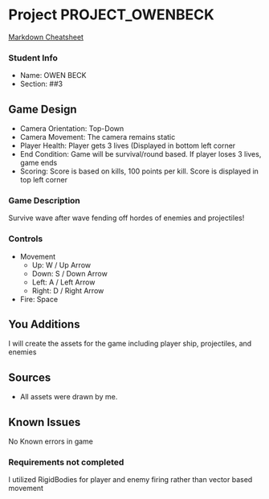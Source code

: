 # Project PROJECT_OWENBECK

[Markdown Cheatsheet](https://github.com/adam-p/markdown-here/wiki/Markdown-Here-Cheatsheet)

### Student Info

-   Name: OWEN BECK
-   Section: ##3

## Game Design

-   Camera Orientation: Top-Down
-   Camera Movement: The camera remains static
-   Player Health: Player gets 3 lives (Displayed in bottom left corner
-   End Condition: Game will be survival/round based. If player loses 3 lives, game ends
-   Scoring: Score is based on kills, 100 points per kill. Score is displayed in top left corner

### Game Description

Survive wave after wave fending off hordes of enemies and projectiles!

### Controls

-   Movement
    -   Up: W / Up Arrow
    -   Down: S / Down Arrow
    -   Left: A / Left Arrow
    -   Right: D / Right Arrow
-   Fire: Space

## You Additions
I will create the assets for the game including player ship, projectiles, and enemies

## Sources

- All assets were drawn by me.

## Known Issues

No Known errors in game

### Requirements not completed

I utilized RigidBodies for player and enemy firing rather than vector based movement

